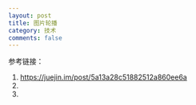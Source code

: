 ```yaml
---
layout: post
title: 图片轮播
category: 技术
comments: false
---
```

 
参考链接：
1. <https://juejin.im/post/5a13a28c51882512a860ee6a>
2. 
3. 
	
	
	
	
	
	
	
	
	
	
	